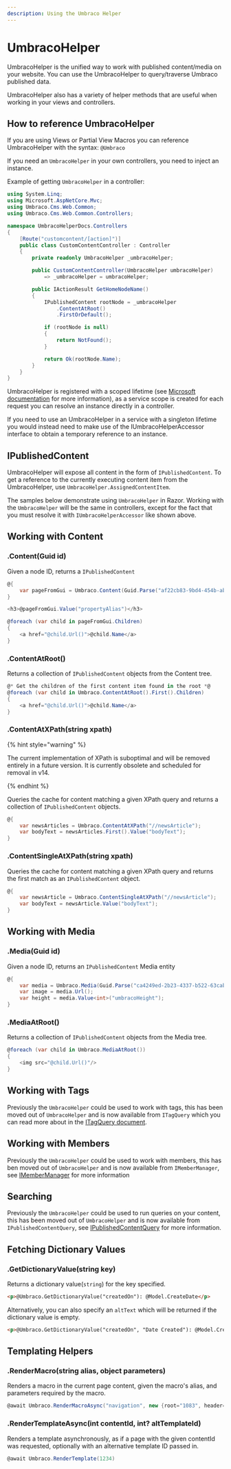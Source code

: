 ```yaml
---
description: Using the Umbraco Helper
---
```


# UmbracoHelper

UmbracoHelper is the unified way to work with published content/media on your website. You can use the UmbracoHelper to query/traverse Umbraco published data.

UmbracoHelper also has a variety of helper methods that are useful when working in your views and controllers.

## How to reference UmbracoHelper

If you are using Views or Partial View Macros you can reference UmbracoHelper with the syntax: `@Umbraco`

If you need an `UmbracoHelper` in your own controllers, you need to inject an instance.

Example of getting `UmbracoHelper` in a controller:

```csharp
using System.Linq;
using Microsoft.AspNetCore.Mvc;
using Umbraco.Cms.Web.Common;
using Umbraco.Cms.Web.Common.Controllers;

namespace UmbracoHelperDocs.Controllers
{
    [Route("customcontent/[action]")]
    public class CustomContentController : Controller
    {
        private readonly UmbracoHelper _umbracoHelper;

        public CustomContentController(UmbracoHelper umbracoHelper)
            => _umbracoHelper = umbracoHelper;

        public IActionResult GetHomeNodeName()
        {
            IPublishedContent rootNode = _umbracoHelper
                .ContentAtRoot()
                .FirstOrDefault();

            if (rootNode is null)
            {
                return NotFound();
            }

            return Ok(rootNode.Name);
        }
    }
}
```

UmbracoHelper is registered with a scoped lifetime (see [Microsoft documentation](https://docs.microsoft.com/en-us/aspnet/core/fundamentals/dependency-injection?view=aspnetcore-5.0#lifetime-and-registration-options) for more information), as a service scope is created for each request you can resolve an instance directly in a controller.

If you need to use an UmbracoHelper in a service with a singleton lifetime you would instead need to make use of the IUmbracoHelperAccessor interface to obtain a temporary reference to an instance.

## IPublishedContent

UmbracoHelper will expose all content in the form of `IPublishedContent`. To get a reference to the currently executing content item from the UmbracoHelper, use `UmbracoHelper.AssignedContentItem`.

The samples below demonstrate using `UmbracoHelper` in Razor. Working with the `UmbracoHelper` will be the same in controllers, except for the fact that you must resolve it with `IUmbracoHelperAccessor` like shown above.

## Working with Content

### .Content(Guid id)

Given a node ID, returns a `IPublishedContent`

```csharp
@{
	var pageFromGui = Umbraco.Content(Guid.Parse("af22cb83-9bd4-454b-ab06-cc19ac8e983d"));
}

<h3>@pageFromGui.Value("propertyAlias")</h3>

@foreach (var child in pageFromGui.Children)
{
	<a href="@child.Url()">@child.Name</a>
}
```

### .ContentAtRoot()

Returns a collection of `IPublishedContent` objects from the Content tree.

```csharp
@* Get the children of the first content item found in the root *@
@foreach (var child in Umbraco.ContentAtRoot().First().Children)
{
	<a href="@child.Url()">@child.Name</a>
}
```

### .ContentAtXPath(string xpath)

{% hint style="warning" %}

The current implementation of XPath is suboptimal and will be removed entirely in a future version. It is currently obsolete and scheduled for removal in v14.

{% endhint %}

Queries the cache for content matching a given XPath query and returns a collection of `IPublishedContent` objects.

```csharp
@{
    var newsArticles = Umbraco.ContentAtXPath("//newsArticle");
    var bodyText = newsArticles.First().Value("bodyText");
}
```

### .ContentSingleAtXPath(string xpath)

Queries the cache for content matching a given XPath query and returns the first match as an `IPublishedContent` object.

```csharp
@{
    var newsArticle = Umbraco.ContentSingleAtXPath("//newsArticle");
    var bodyText = newsArticle.Value("bodyText");
}
```

## Working with Media

### .Media(Guid id)

Given a node ID, returns an `IPublishedContent` Media entity

```csharp
@{
    var media = Umbraco.Media(Guid.Parse("ca4249ed-2b23-4337-b522-63cabe5587d1"));
    var image = media.Url();
    var height = media.Value<int>("umbracoHeight");
}
```

### .MediaAtRoot()

Returns a collection of `IPublishedContent` objects from the Media tree.

```csharp
@foreach (var child in Umbraco.MediaAtRoot())
{
	<img src="@child.Url()"/>
}
```

## Working with Tags

Previously the `UmbracoHelper` could be used to work with tags, this has been moved out of `UmbracoHelper` and is now available from `ITagQuery` which you can read more about in the [ITagQuery document](itagquery.md).

## Working with Members

Previously the `UmbracoHelper` could be used to work with members, this has ben moved out of `UmbracoHelper` and is now available from `IMemberManager`, see [IMemberManager](imembermanager.md) for more information

## Searching

Previously the `UmbracoHelper` could be used to run queries on your content, this has been moved out of `UmbracoHelper` and is now available from `IPublishedContentQuery`, see [IPublishedContentQuery](ipublishedcontentquery.md) for more information.

## Fetching Dictionary Values

### .GetDictionaryValue(string key)

Returns a dictionary value(`string`) for the key specified.

```html
<p>@Umbraco.GetDictionaryValue("createdOn"): @Model.CreateDate</p>
```

Alternatively, you can also specify an `altText` which will be returned if the dictionary value is empty.

```html
<p>@Umbraco.GetDictionaryValue("createdOn", "Date Created"): @Model.CreateDate</p>
```

## Templating Helpers

### .RenderMacro(string alias, object parameters)

Renders a macro in the current page content, given the macro's alias, and parameters required by the macro.

```csharp
@await Umbraco.RenderMacroAsync("navigation", new {root="1083", header="Hello"})
```

### .RenderTemplateAsync(int contentId, int? altTemplateId)

Renders a template asynchronously, as if a page with the given contentId was requested, optionally with an alternative template ID passed in.

```csharp
@await Umbraco.RenderTemplate(1234)
```
